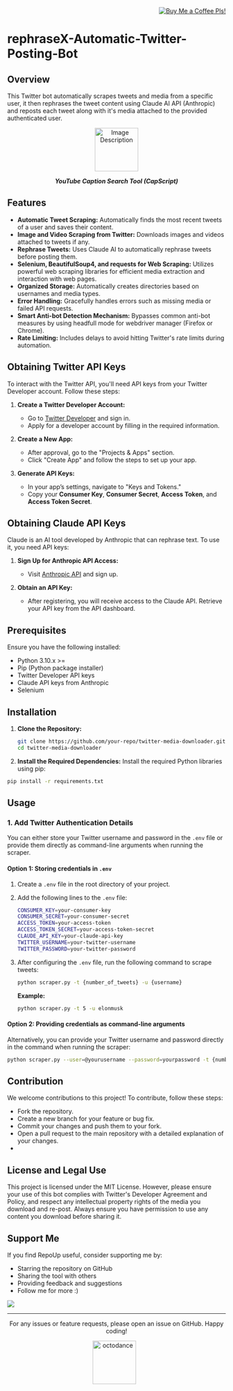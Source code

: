 <div align="right">
    <a href="https://www.buymeacoffee.com/bitArtisan">
        <img src="https://img.shields.io/badge/Buy_me_a_coffee-FFDD00?style=flat-square&logo=buy-me-a-coffee&logoColor=black" alt="Buy Me a Coffee Pls!" />
    </a>
</div>

# rephraseX-Automatic-Twitter-Posting-Bot

## Overview

This Twitter bot automatically scrapes tweets and media from a specific user, it then rephrases the tweet content using Claude AI API (Anthropic) and reposts each tweet along with it's media attached to the provided authenticated user.

<p align="center">
  <img src="https://github.com/user-attachments/assets/4367e6b1-36a0-499d-9bf8-3790435f2512" alt="Image Description" height=100px width=100px>
</p>

<p align="center"><strong><em>YouTube Caption Search Tool (CapScript)</em></strong></p>

## Features

- **Automatic Tweet Scraping:** Automatically finds the most recent tweets of a user and saves their content.
- **Image and Video Scraping from Twitter:** Downloads images and videos attached to tweets if any.
- **Rephrase Tweets:** Uses Claude AI to automatically rephrase tweets before posting them.
- **Selenium, BeautifulSoup4, and requests for Web Scraping:** Utilizes powerful web scraping libraries for efficient media extraction and interaction with web pages.
- **Organized Storage:** Automatically creates directories based on usernames and media types.
- **Error Handling:** Gracefully handles errors such as missing media or failed API requests.
- **Smart Anti-bot Detection Mechanism:** Bypasses common anti-bot measures by using headfull mode for webdriver manager (Firefox or Chrome).
- **Rate Limiting:** Includes delays to avoid hitting Twitter's rate limits during automation.


## Obtaining Twitter API Keys
To interact with the Twitter API, you'll need API keys from your Twitter Developer account. Follow these steps:

1. **Create a Twitter Developer Account:**
   - Go to [Twitter Developer](https://developer.twitter.com/) and sign in.
   - Apply for a developer account by filling in the required information.

2. **Create a New App:**
   - After approval, go to the "Projects & Apps" section.
   - Click "Create App" and follow the steps to set up your app.
   
3. **Generate API Keys:**
   - In your app’s settings, navigate to "Keys and Tokens."
   - Copy your **Consumer Key**, **Consumer Secret**, **Access Token**, and **Access Token Secret**.

## Obtaining Claude API Keys
Claude is an AI tool developed by Anthropic that can rephrase text. To use it, you need API keys:

1. **Sign Up for Anthropic API Access:**
   - Visit [Anthropic API](https://www.anthropic.com/) and sign up.
   
2. **Obtain an API Key:**
   - After registering, you will receive access to the Claude API. Retrieve your API key from the API dashboard.

## Prerequisites
Ensure you have the following installed:
- Python 3.10.x >=
- Pip (Python package installer)
- Twitter Developer API keys
- Claude API keys from Anthropic
- Selenium

## Installation

1. **Clone the Repository:**
   ```bash
   git clone https://github.com/your-repo/twitter-media-downloader.git
   cd twitter-media-downloader
   ```
2. **Install the Required Dependencies:** Install the required Python libraries using pip:

```bash
pip install -r requirements.txt
```
## Usage

### 1. Add Twitter Authentication Details

You can either store your Twitter username and password in the `.env` file or provide them directly as command-line arguments when running the scraper.

#### Option 1: Storing credentials in `.env`

1. Create a `.env` file in the root directory of your project.
2. Add the following lines to the `.env` file:

    ```bash
    CONSUMER_KEY=your-consumer-key
    CONSUMER_SECRET=your-consumer-secret
    ACCESS_TOKEN=your-access-token
    ACCESS_TOKEN_SECRET=your-access-token-secret
    CLAUDE_API_KEY=your-claude-api-key
    TWITTER_USERNAME=your-twitter-username
    TWITTER_PASSWORD=your-twitter-password
    ```

3. After configuring the `.env` file, run the following command to scrape tweets:

    ```bash
    python scraper.py -t {number_of_tweets} -u {username}
    ```

    **Example:**

    ```bash
    python scraper.py -t 5 -u elonmusk
    ```

#### Option 2: Providing credentials as command-line arguments

Alternatively, you can provide your Twitter username and password directly in the command when running the scraper:

```bash
python scraper.py --user=@yourusername --password=yourpassword -t {number_of_tweets} -u {username}
```
## Contribution
We welcome contributions to this project! To contribute, follow these steps:

- Fork the repository.
- Create a new branch for your feature or bug fix.
- Commit your changes and push them to your fork.
- Open a pull request to the main repository with a detailed explanation of your changes.
- 
## License and Legal Use
This project is licensed under the MIT License. However, please ensure your use of this bot complies with Twitter's Developer Agreement and Policy, and respect any intellectual property rights of the media you download and re-post. Always ensure you have permission to use any content you download before sharing it.

## Support Me
If you find RepoUp useful, consider supporting me by:

- Starring the repository on GitHub
- Sharing the tool with others
- Providing feedback and suggestions
- Follow me for more :)

<a href="https://www.buymeacoffee.com/bitArtisan"><img src="https://img.buymeacoffee.com/button-api/?text=Buy me a coffee&emoji=&slug=bitArtisan&button_colour=CBC3E3&font_colour=000000&font_family=Cookie&outline_colour=000000&coffee_colour=ffffff" /></a>
<center>
    
---
For any issues or feature requests, please open an issue on GitHub. Happy coding!

<div style="text-align: center;">
  <p align="center">
    <img src="https://github.com/user-attachments/assets/36a3e590-bad2-463d-a25e-f56d65c26761" alt="octodance" width="100" height="100" style="margin-right: 10px;"/>
  </p>
</div>
</center>
